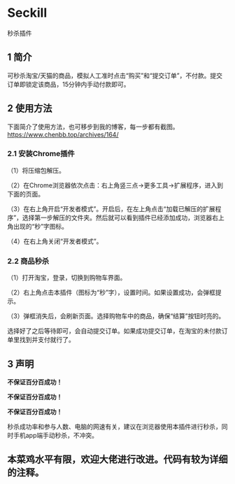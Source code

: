 # Seckill
秒杀插件
## 1 简介
可秒杀淘宝/天猫的商品，模拟人工准时点击“购买”和“提交订单”，不付款。提交订单即锁定该商品，15分钟内手动付款即可。
## 2 使用方法
下面简介了使用方法，也可移步到我的博客，每一步都有截图。
https://www.chenbb.top/archives/164/
### 2.1 安装Chrome插件
（1）将压缩包解压。

（2）在Chrome浏览器依次点击：右上角竖三点->更多工具->扩展程序，进入到下面的页面。

（3）在右上角开启“开发者模式”。开启后，在左上角点击“加载已解压的扩展程序”，选择第一步解压的文件夹。然后就可以看到插件已经添加成功，浏览器右上角出现的“秒”字图标。

（4）在右上角关闭“开发者模式”。

### 2.2 商品秒杀
（1）打开淘宝，登录，切换到购物车界面。

（2）右上角点击本插件（图标为“秒”字），设置时间。如果设置成功，会弹框提示。

（3）弹框消失后，会刷新页面。选择购物车中的商品，确保“结算”按钮时亮的。


选择好了之后等待即可，会自动提交订单。如果成功提交订单，在淘宝的未付款订单里找到并支付就行了。


## 3 声明
**不保证百分百成功！**

**不保证百分百成功！**

**不保证百分百成功！**

秒杀成功率和参与人数、电脑的网速有关，建议在浏览器使用本插件进行秒杀，同时手机app端手动秒杀，不冲突。


## 本菜鸡水平有限，欢迎大佬进行改进。代码有较为详细的注释。
